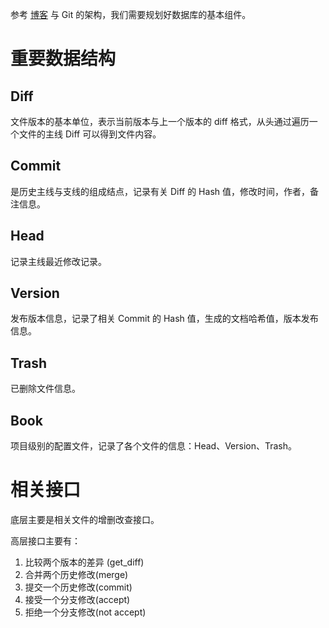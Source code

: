 参考 [博客](https://codecapsule.com/2012/12/30/implementing-a-key-value-store-part-3-comparative-analysis-of-the-architectures-of-kyoto-cabinet-and-leveldb/) 与 Git 的架构，我们需要规划好数据库的基本组件。

# 重要数据结构

## Diff

文件版本的基本单位，表示当前版本与上一个版本的 diff 格式，从头通过遍历一个文件的主线 Diff 可以得到文件内容。

## Commit

是历史主线与支线的组成结点，记录有关 Diff 的 Hash 值，修改时间，作者，备注信息。

## Head

记录主线最近修改记录。

## Version

发布版本信息，记录了相关 Commit 的 Hash 值，生成的文档哈希值，版本发布信息。

## Trash

已删除文件信息。

## Book

项目级别的配置文件，记录了各个文件的信息：Head、Version、Trash。

# 相关接口

底层主要是相关文件的增删改查接口。

高层接口主要有：

1. 比较两个版本的差异 (get_diff)
2. 合并两个历史修改(merge)
3. 提交一个历史修改(commit)
4. 接受一个分支修改(accept)
5. 拒绝一个分支修改(not accept)

